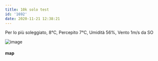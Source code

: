 ```yaml
---
title: 10k solo test
id: '1692'
date: 2020-11-21 12:38:21
---
```


Per lo più soleggiato, 8°C, Percepito 7°C, Umidità 56%, Vento 1m/s da SO

![image](/images/2021/08/20201121-activity-map.png)

#### map